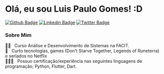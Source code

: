 # Olá, eu sou Luis Paulo Gomes! :D

[![Github Badge](https://img.shields.io/badge/-Github-000?style=flat-square&logo=Github&logoColor=white&link=https://github.com/fagnerpsantos)](https://github.com/luispaulog)
[![Linkedin Badge](https://img.shields.io/badge/-LinkedIn-blue?style=flat-square&logo=Linkedin&logoColor=white&link=https://www.linkedin.com/in/luispaulogomes/)](https://www.linkedin.com/in/luispaulogomes/)
[![Twitter Badge](https://img.shields.io/badge/-Twitter-1ca0f1?style=flat-square&labelColor=1ca0f1&logo=twitter&logoColor=white&link=https://twitter.com/LPGomes_Oficial)](https://twitter.com/LPGomes_Oficial)

### Sobre Mim
👨‍🎓 &nbsp; Curso Análise e Desenvolvimento de Sistemas na FACIT. 
<br/>💬 &nbsp; Curto tecnologias, games (Don't Starve Together, Legends of Runeterra) e seriados no Netflix
<br/>👨🏼‍🏫 &nbsp; Possuo certificação/experiência nas seguintes linguagens de programação; Python, Flutter, Dart.
